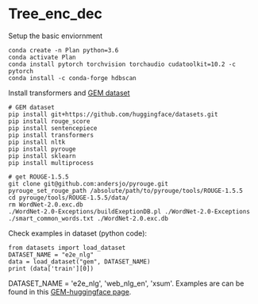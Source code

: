 # Tree_enc_dec

Setup the basic enviornment

```
conda create -n Plan python=3.6
conda activate Plan
conda install pytorch torchvision torchaudio cudatoolkit=10.2 -c pytorch
conda install -c conda-forge hdbscan
```

Install transformers and [GEM dataset](https://gem-benchmark.com/tutorials/modeling)

```
# GEM dataset
pip install git+https://github.com/huggingface/datasets.git
pip install rouge_score
pip install sentencepiece
pip install transformers
pip install nltk
pip install pyrouge
pip install sklearn
pip install multiprocess

# get ROUGE-1.5.5
git clone git@github.com:andersjo/pyrouge.git
pyrouge_set_rouge_path /absolute/path/to/pyrouge/tools/ROUGE-1.5.5
cd pyrouge/tools/ROUGE-1.5.5/data/
rm WordNet-2.0.exc.db
./WordNet-2.0-Exceptions/buildExeptionDB.pl ./WordNet-2.0-Exceptions ./smart_common_words.txt ./WordNet-2.0.exc.db
```

Check examples in dataset (python code):
```
from datasets import load_dataset
DATASET_NAME = "e2e_nlg"
data = load_dataset("gem", DATASET_NAME)
print (data['train'][0])
```
DATASET_NAME = 'e2e_nlg', 'web_nlg_en', 'xsum'. Examples are can be found in this [GEM-huggingface page](https://huggingface.co/datasets/gem#data-splits).
